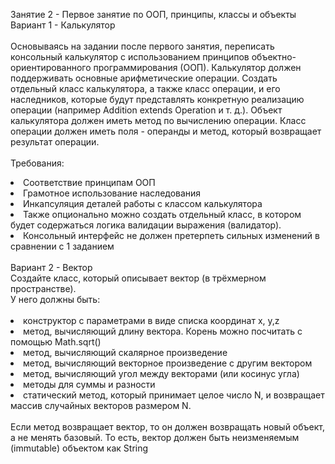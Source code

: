 Занятие 2 - Первое занятие по ООП, принципы, классы и объекты<br>
Вариант 1 - Калькулятор<br>
<br>
Основываясь на задании после первого занятия, переписать консольный калькулятор с использованием
принципов объектно-ориентированного программирования (ООП). Калькулятор должен поддерживать
основные арифметические операции. Создать отдельный класс калькулятора, а также класс операции, и
его наследников, которые будут представлять конкретную реализацию операции (например Addition
extends Operation и т. д.). Объект калькулятора должен иметь метод по вычислению операции. Класс
операции должен иметь поля - операнды и метод, который возвращает результат операции.<br>
<br>
Требования:
<li>Соответствие принципам ООП</li>
<li>Грамотное использование наследования</li>
<li>Инкапсуляция деталей работы с классом калькулятора</li>
<li>Также опционально можно создать отдельный класс, в котором будет содержаться логика
валидации выражения (валидатор).</li>
<li>Консольный интерфейс не должен претерпеть сильных изменений в сравнении с 1 заданием</li><br>
Вариант 2 - Вектор<br>
Создайте класс, который описывает вектор (в трёхмерном пространстве).<br>
У него должны быть:
<br><br>
<li>конструктор с параметрами в виде списка координат x, y,z</li>
<li>метод, вычисляющий длину вектора. Корень можно посчитать с помощью Math.sqrt()</li>
<li>метод, вычисляющий скалярное произведение</li>
<li>метод, вычисляющий векторное произведение с другим вектором</li>
<li>метод, вычисляющий угол между векторами (или косинус угла)</li>
<li>методы для суммы и разности</li>
<li>статический метод, который принимает целое число N, и возвращает массив случайных векторов
размером N.</li><br>
Если метод возвращает вектор, то он должен возвращать новый объект, а не менять базовый. То есть,
вектор должен быть неизменяемым (immutable) объектом как String
